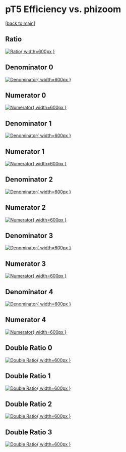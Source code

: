 # pT5 Efficiency vs. phizoom

[[back to main](./)]



## Ratio

[![Ratio](../mtv/var/pT5_loweta_321_-1_eff_phizoom.png){ width=600px }](../mtv/var/pT5_loweta_321_-1_eff_phizoom.pdf)

## Denominator 0

[![Denominator](../mtv/den/pT5_loweta_321_-1_eff_phizoom_den0.png){ width=600px }](../mtv/den/pT5_loweta_321_-1_eff_phizoom_den0.pdf)

## Numerator 0

[![Numerator](../mtv/num/pT5_loweta_321_-1_eff_phizoom_num0.png){ width=600px }](../mtv/num/pT5_loweta_321_-1_eff_phizoom_num0.pdf)

## Denominator 1

[![Denominator](../mtv/den/pT5_loweta_321_-1_eff_phizoom_den1.png){ width=600px }](../mtv/den/pT5_loweta_321_-1_eff_phizoom_den1.pdf)

## Numerator 1

[![Numerator](../mtv/num/pT5_loweta_321_-1_eff_phizoom_num1.png){ width=600px }](../mtv/num/pT5_loweta_321_-1_eff_phizoom_num1.pdf)

## Denominator 2

[![Denominator](../mtv/den/pT5_loweta_321_-1_eff_phizoom_den2.png){ width=600px }](../mtv/den/pT5_loweta_321_-1_eff_phizoom_den2.pdf)

## Numerator 2

[![Numerator](../mtv/num/pT5_loweta_321_-1_eff_phizoom_num2.png){ width=600px }](../mtv/num/pT5_loweta_321_-1_eff_phizoom_num2.pdf)

## Denominator 3

[![Denominator](../mtv/den/pT5_loweta_321_-1_eff_phizoom_den3.png){ width=600px }](../mtv/den/pT5_loweta_321_-1_eff_phizoom_den3.pdf)

## Numerator 3

[![Numerator](../mtv/num/pT5_loweta_321_-1_eff_phizoom_num3.png){ width=600px }](../mtv/num/pT5_loweta_321_-1_eff_phizoom_num3.pdf)

## Denominator 4

[![Denominator](../mtv/den/pT5_loweta_321_-1_eff_phizoom_den4.png){ width=600px }](../mtv/den/pT5_loweta_321_-1_eff_phizoom_den4.pdf)

## Numerator 4

[![Numerator](../mtv/num/pT5_loweta_321_-1_eff_phizoom_num4.png){ width=600px }](../mtv/num/pT5_loweta_321_-1_eff_phizoom_num4.pdf)

## Double Ratio 0

[![Double Ratio](../mtv/ratio/pT5_loweta_321_-1_eff_phizoom_ratio0.png){ width=600px }](../mtv/ratio/pT5_loweta_321_-1_eff_phizoom_ratio0.pdf)

## Double Ratio 1

[![Double Ratio](../mtv/ratio/pT5_loweta_321_-1_eff_phizoom_ratio1.png){ width=600px }](../mtv/ratio/pT5_loweta_321_-1_eff_phizoom_ratio1.pdf)

## Double Ratio 2

[![Double Ratio](../mtv/ratio/pT5_loweta_321_-1_eff_phizoom_ratio2.png){ width=600px }](../mtv/ratio/pT5_loweta_321_-1_eff_phizoom_ratio2.pdf)

## Double Ratio 3

[![Double Ratio](../mtv/ratio/pT5_loweta_321_-1_eff_phizoom_ratio3.png){ width=600px }](../mtv/ratio/pT5_loweta_321_-1_eff_phizoom_ratio3.pdf)

